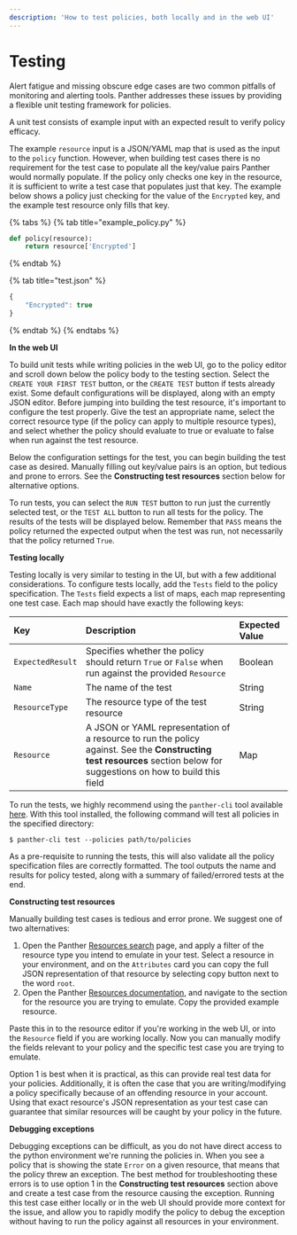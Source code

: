 ```yaml
---
description: 'How to test policies, both locally and in the web UI'
---
```


# Testing

Alert fatigue and missing obscure edge cases are two common pitfalls of monitoring and alerting tools. Panther addresses these issues by providing a flexible unit testing framework for policies.

A unit test consists of example input with an expected result to verify policy efficacy.

The example `resource` input is a JSON/YAML map that is used as the input to the `policy` function. However, when building test cases there is no requirement for the test case to populate all the key/value pairs Panther would normally populate. If the policy only checks one key in the resource, it is sufficient to write a test case that populates just that key. The example below shows a policy just checking for the value of the `Encrypted` key, and the example test resource only fills that key.

{% tabs %}
{% tab title="example\_policy.py" %}

```python
def policy(resource):
    return resource['Encrypted']
```

{% endtab %}

{% tab title="test.json" %}

```javascript
{
    "Encrypted": true
}
```

{% endtab %}
{% endtabs %}

**In the web UI**

To build unit tests while writing policies in the web UI, go to the policy editor and scroll down below the policy body to the testing section. Select the `CREATE YOUR FIRST TEST` button, or the `CREATE TEST` button if tests already exist. Some default configurations will be displayed, along with an empty JSON editor. Before jumping into building the test resource, it's important to configure the test properly. Give the test an appropriate name, select the correct resource type \(if the policy can apply to multiple resource types\), and select whether the policy should evaluate to true or evaluate to false when run against the test resource.

Below the configuration settings for the test, you can begin building the test case as desired. Manually filling out key/value pairs is an option, but tedious and prone to errors. See the **Constructing test resources** section below for alternative options.

To run tests, you can select the `RUN TEST` button to run just the currently selected test, or the `TEST ALL` button to run all tests for the policy. The results of the tests will be displayed below. Remember that `PASS` means the policy returned the expected output when the test was run, not necessarily that the policy returned `True`.

**Testing locally**

Testing locally is very similar to testing in the UI, but with a few additional considerations. To configure tests locally, add the `Tests` field to the policy specification. The `Tests` field expects a list of maps, each map representing one test case. Each map should have exactly the following keys:

| Key              | Description                                                                                                                                                             | Expected Value |
| :--------------- | :---------------------------------------------------------------------------------------------------------------------------------------------------------------------- | :------------- |
| `ExpectedResult` | Specifies whether the policy should return `True` or `False` when run against the provided `Resource`                                                                   | Boolean        |
| `Name`           | The name of the test                                                                                                                                                    | String         |
| `ResourceType`   | The resource type of the test resource                                                                                                                                  | String         |
| `Resource`       | A JSON or YAML representation of a resource to run the policy against. See the **Constructing test resources** section below for suggestions on how to build this field | Map            |

To run the tests, we highly recommend using the `panther-cli` tool available [here](https://github.com/panther-labs/panther-cli). With this tool installed, the following command will test all policies in the specified directory:

`$ panther-cli test --policies path/to/policies`

As a pre-requisite to running the tests, this will also validate all the policy specification files are correctly formatted. The tool outputs the name and results for policy tested, along with a summary of failed/errored tests at the end.

**Constructing test resources**

Manually building test cases is tedious and error prone. We suggest one of two alternatives:

1. Open the Panther [Resources search](https://app.runpanther.io/resources/) page, and apply a filter of the resource type you intend to emulate in your test. Select a resource in your environment, and on the `Attributes` card you can copy the full JSON representation of that resource by selecting copy button next to the word `root`.
2. Open the Panther [Resources documentation](../resources/), and navigate to the section for the resource you are trying to emulate. Copy the provided example resource.

Paste this in to the resource editor if you're working in the web UI, or into the `Resource` field if you are working locally. Now you can manually modify the fields relevant to your policy and the specific test case you are trying to emulate.

Option 1 is best when it is practical, as this can provide real test data for your policies. Additionally, it is often the case that you are writing/modifying a policy specifically because of an offending resource in your account. Using that exact resource's JSON representation as your test case can guarantee that similar resources will be caught by your policy in the future.

**Debugging exceptions**

Debugging exceptions can be difficult, as you do not have direct access to the python environment we're running the policies in. When you see a policy that is showing the state `Error` on a given resource, that means that the policy threw an exception. The best method for troubleshooting these errors is to use option 1 in the **Constructing test resources** section above and create a test case from the resource causing the exception. Running this test case either locally or in the web UI should provide more context for the issue, and allow you to rapidly modify the policy to debug the exception without having to run the policy against all resources in your environment.
